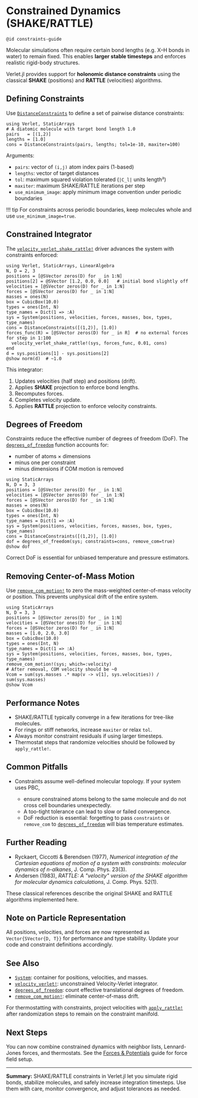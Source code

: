 # Constrained Dynamics (SHAKE/RATTLE)

`@id constraints-guide
`

Molecular simulations often require certain bond lengths (e.g. X–H bonds in water) to remain fixed.
This enables **larger stable timesteps** and enforces realistic rigid-body structures.

Verlet.jl provides support for **holonomic distance constraints** using the
classical **SHAKE** (positions) and **RATTLE** (velocities) algorithms.

## Defining Constraints

Use [`DistanceConstraints`](@ref) to define a set of pairwise distance constraints:


```@example constraints
using Verlet, StaticArrays
# A diatomic molecule with target bond length 1.0
pairs   = [(1,2)]
lengths = [1.0]
cons = DistanceConstraints(pairs, lengths; tol=1e-10, maxiter=100)
```

Arguments:

- `pairs`: vector of `(i,j)` atom index pairs (1-based)
- `lengths`: vector of target distances
- `tol`: maximum squared violation tolerated (`|C_l|` units length²)
- `maxiter`: maximum SHAKE/RATTLE iterations per step
- `use_minimum_image`: apply minimum image convention under periodic boundaries

!!! tip
    For constraints across periodic boundaries, keep molecules whole and use
    `use_minimum_image=true`.

## Constrained Integrator

The [`velocity_verlet_shake_rattle!`](@ref) driver advances the system with constraints enforced:


```@example constraints
using Verlet, StaticArrays, LinearAlgebra
N, D = 2, 3
positions = [@SVector zeros(D) for _ in 1:N]
positions[2] = @SVector [1.2, 0.0, 0.0]   # initial bond slightly off
velocities = [@SVector zeros(D) for _ in 1:N]
forces = [@SVector zeros(D) for _ in 1:N]
masses = ones(N)
box = CubicBox(10.0)
types = ones(Int, N)
type_names = Dict(1 => :A)
sys = System(positions, velocities, forces, masses, box, types, type_names)
cons = DistanceConstraints([(1,2)], [1.0])
forces_func(R) = [@SVector zeros(D) for _ in R]  # no external forces
for step in 1:100
  velocity_verlet_shake_rattle!(sys, forces_func, 0.01, cons)
end
d = sys.positions[1] - sys.positions[2]
@show norm(d)  # ~1.0
```

This integrator:
1. Updates velocities (half step) and positions (drift).
2. Applies **SHAKE** projection to enforce bond lengths.
3. Recomputes forces.
4. Completes velocity update.
5. Applies **RATTLE** projection to enforce velocity constraints.

## Degrees of Freedom

Constraints reduce the effective number of degrees of freedom (DoF).
The [`degrees_of_freedom`](@ref) function accounts for:

- number of atoms × dimensions
- minus one per constraint
- minus dimensions if COM motion is removed


```@example constraints
using StaticArrays
N, D = 3, 3
positions = [@SVector zeros(D) for _ in 1:N]
velocities = [@SVector zeros(D) for _ in 1:N]
forces = [@SVector zeros(D) for _ in 1:N]
masses = ones(N)
box = CubicBox(10.0)
types = ones(Int, N)
type_names = Dict(1 => :A)
sys = System(positions, velocities, forces, masses, box, types, type_names)
cons = DistanceConstraints([(1,2)], [1.0])
dof = degrees_of_freedom(sys; constraints=cons, remove_com=true)
@show dof
```

Correct DoF is essential for unbiased temperature and pressure estimators.

## Removing Center-of-Mass Motion

Use [`remove_com_motion!`](@ref) to zero the mass-weighted center-of-mass velocity or position.
This prevents unphysical drift of the entire system.


```@example constraints
using StaticArrays
N, D = 3, 3
positions = [@SVector zeros(D) for _ in 1:N]
velocities = [@SVector ones(D) for _ in 1:N]
forces = [@SVector zeros(D) for _ in 1:N]
masses = [1.0, 2.0, 3.0]
box = CubicBox(10.0)
types = ones(Int, N)
type_names = Dict(1 => :A)
sys = System(positions, velocities, forces, masses, box, types, type_names)
remove_com_motion!(sys; which=:velocity)
# After removal, COM velocity should be ~0
Vcom = sum(sys.masses .* map(v -> v[1], sys.velocities)) / sum(sys.masses)
@show Vcom
```

## Performance Notes

- SHAKE/RATTLE typically converge in a few iterations for tree-like molecules.
- For rings or stiff networks, increase `maxiter` or relax `tol`.
- Always monitor constraint residuals if using larger timesteps.
- Thermostat steps that randomize velocities should be followed by `apply_rattle!`.

## Common Pitfalls

- Constraints assume well-defined molecular topology. If your system uses PBC,

  * ensure constrained atoms belong to the same molecule and do not cross cell
    boundaries unexpectedly.
  * A too-tight tolerance can lead to slow or failed convergence.
  * DoF reduction is essential: forgetting to pass `constraints` or `remove_com`
    to [`degrees_of_freedom`](@ref) will bias temperature estimates.

## Further Reading

- Ryckaert, Ciccotti & Berendsen (1977), *Numerical integration of the Cartesian
  equations of motion of a system with constraints: molecular dynamics of n-alkanes*,
  J. Comp. Phys. 23(3).
- Andersen (1983), *RATTLE: A "velocity" version of the SHAKE algorithm for
  molecular dynamics calculations*, J. Comp. Phys. 52(1).

These classical references describe the original SHAKE and RATTLE algorithms
implemented here.


## Note on Particle Representation

All positions, velocities, and forces are now represented as `Vector{SVector{D, T}}` for performance and type stability. Update your code and constraint definitions accordingly.

## See Also

- [`System`](@ref): container for positions, velocities, and masses.
- [`velocity_verlet!`](@ref): unconstrained Velocity-Verlet integrator.
- [`degrees_of_freedom`](@ref): count effective translational degrees of freedom.
- [`remove_com_motion!`](@ref): eliminate center-of-mass drift.

For thermostatting with constraints, project velocities with
[`apply_rattle!`](@ref) after randomization steps to remain on the constraint manifold.

## Next Steps

You can now combine constrained dynamics with neighbor lists, Lennard-Jones forces,
and thermostats. See the [Forces & Potentials](@ref) guide for force field setup.

---

**Summary:** SHAKE/RATTLE constraints in Verlet.jl let you simulate rigid bonds,
stabilize molecules, and safely increase integration timesteps. Use them with care,
monitor convergence, and adjust tolerances as needed.
